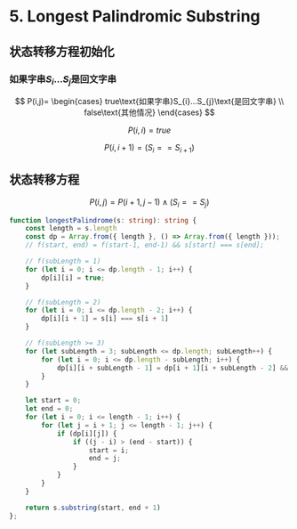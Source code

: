 # 5. Longest Palindromic Substring

## 状态转移方程初始化

### 如果字串$S_{i}...S_{j}$是回文字串

$$
P(i,j)=
\begin{cases}
true\text{如果字串}S_{i}...S_{j}\text{是回文字串} \\
false\text{其他情况}
\end{cases}
$$

$$
P(i,i)=true
$$

$$
P(i,i+1)=(S_i==S_{i+1})
$$

## 状态转移方程

$$
P(i,j)=P(i+1,j−1)\land(S_i==S_j)
$$

```ts
function longestPalindrome(s: string): string {
    const length = s.length
    const dp = Array.from({ length }, () => Array.from({ length }));
    // f(start, end) = f(start-1, end-1) && s[start] === s[end];

    // f(subLength = 1)
    for (let i = 0; i <= dp.length - 1; i++) {
        dp[i][i] = true;
    }

    // f(subLength = 2)
    for (let i = 0; i <= dp.length - 2; i++) {
        dp[i][i + 1] = s[i] === s[i + 1]
    }

    // f(subLength >= 3)
    for (let subLength = 3; subLength <= dp.length; subLength++) {
        for (let i = 0; i <= dp.length - subLength; i++) {
            dp[i][i + subLength - 1] = dp[i + 1][i + subLength - 2] && (s[i] === s[i + subLength - 1])
        }
    }

    let start = 0;
    let end = 0;
    for (let i = 0; i <= length - 1; i++) {
        for (let j = i + 1; j <= length - 1; j++) {
            if (dp[i][j]) {
                if ((j - i) > (end - start)) {
                    start = i;
                    end = j;
                }
            }
        }
    }

    return s.substring(start, end + 1)
};

```
